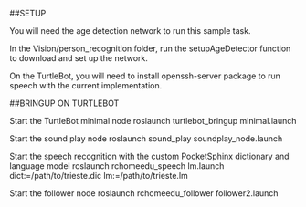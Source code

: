 ##SETUP

You will need the age detection network to run this sample task.

In the Vision/person_recognition folder, run the setupAgeDetector function to download and set up the network.

On the TurtleBot, you will need to install openssh-server package to run speech with the current implementation.

##BRINGUP ON TURTLEBOT

Start the TurtleBot minimal node
roslaunch turtlebot_bringup minimal.launch

Start the sound play node
roslaunch sound_play soundplay_node.launch

Start the speech recognition with the custom PocketSphinx dictionary and language model
roslaunch rchomeedu_speech lm.launch dict:=/path/to/trieste.dic lm:=/path/to/trieste.lm

Start the follower node
roslaunch rchomeedu_follower follower2.launch